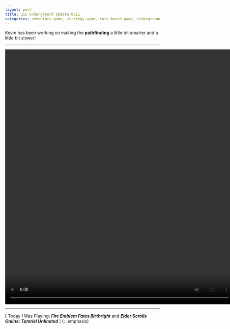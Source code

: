 ```yaml
---
layout: post
title: 516 Underground Update 0011
categories: adventure-game, strategy-game, turn-based-game, underground
---
```

Kevin has been working on making the **pathfinding** a little bit smarter and a little bit slower!

---

<video class="img-contain" width="744" height="828" controls>
  <source src="/img/games/516_Underground_Update_0011.mov" type="video/mp4">
  Your browser does not support the video tag.
</video>

---

[ Today I Was Playing: ***Fire Emblem Fates Birthright*** and ***Elder Scrolls Online: Tamriel Unlimited*** ]
{: .emphasis}